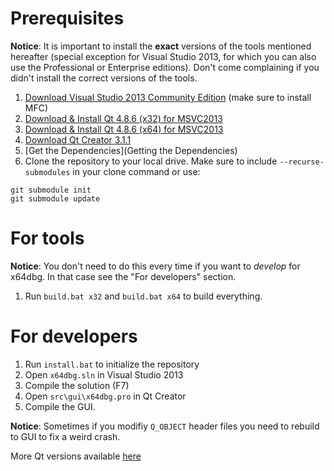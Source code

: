 # Prerequisites

**Notice**: It is important to install the **exact** versions of the tools mentioned hereafter (special exception for Visual Studio 2013, for which you can also use the Professional or Enterprise editions). Don't come complaining if you didn't install the correct versions of the tools.

1. [Download Visual Studio 2013 Community Edition](https://www.visualstudio.com/en-us/news/vs2013-community-vs.aspx) (make sure to install MFC)
2. [Download & Install Qt 4.8.6 (x32) for MSVC2013](http://sourceforge.net/projects/qt64ng/files/qt/x86/4.8.6/msvc2013/qt-4.8.6-x86-msvc2013.exe/download)
3. [Download & Install Qt 4.8.6 (x64) for MSVC2013](http://sourceforge.net/projects/qt64ng/files/qt/x86-64/4.8.6/msvc2013/qt-4.8.6-x64-msvc2013.exe/download)
4. [Download Qt Creator 3.1.1](http://download.qt-project.org/official_releases/qtcreator/3.1/3.1.1/qt-creator-opensource-windows-x86-3.1.1.exe)
5. [Get the Dependencies](Getting the Dependencies)
6. Clone the repository to your local drive. Make sure to include `--recurse-submodules` in your clone command or use:
```
git submodule init
git submodule update
```

# For tools

**Notice**: You don't need to do this every time if you want to *develop* for x64dbg. In that case see the "For developers" section.

1. Run `build.bat x32` and `build.bat x64` to build everything.

# For developers

1. Run `install.bat` to initialize the repository
2. Open `x64dbg.sln` in Visual Studio 2013
3. Compile the solution (F7)
4. Open `src\gui\x64dbg.pro` in Qt Creator
5. Compile the GUI.

**Notice**: Sometimes if you modifiy `Q_OBJECT` header files you need to rebuild to GUI to fix a weird crash.

More Qt versions available [here](https://sourceforge.net/projects/qt64ng/files)